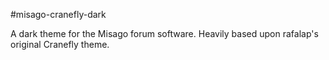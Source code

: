 #misago-cranefly-dark

A dark theme for the Misago forum software. Heavily based upon rafalap's original
Cranefly theme. 